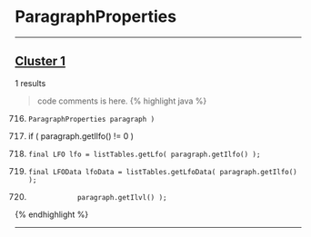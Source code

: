 # ParagraphProperties

***

## [Cluster 1](./1)
1 results
> code comments is here.
{% highlight java %}
716.     ParagraphProperties paragraph )
718. if ( paragraph.getIlfo() != 0 )
720.     final LFO lfo = listTables.getLfo( paragraph.getIlfo() );
723.     final LFOData lfoData = listTables.getLfoData( paragraph.getIlfo() );
729.                 paragraph.getIlvl() );
{% endhighlight %}

***

